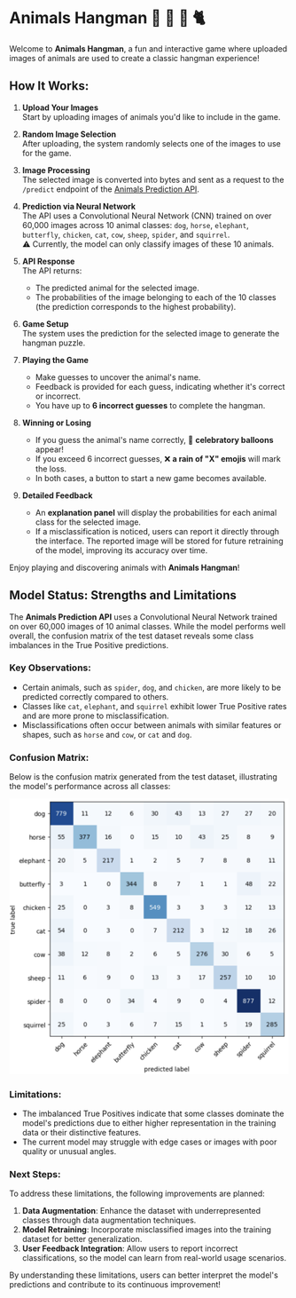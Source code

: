 # Animals Hangman 🐘 🐶 🐓 🐈

Welcome to **Animals Hangman**, a fun and interactive game where uploaded images of animals are used to create a classic
hangman experience!

## How It Works:

1. **Upload Your Images**  
   Start by uploading images of animals you'd like to include in the game.

2. **Random Image Selection**  
   After uploading, the system randomly selects one of the images to use for the game.

3. **Image Processing**  
   The selected image is converted into bytes and sent as a request to the `/predict` endpoint of
   the [Animals Prediction API](https://animals-prediction-api.onrender.com/docs).

4. **Prediction via Neural Network**  
   The API uses a Convolutional Neural Network (CNN) trained on over 60,000 images across 10 animal
   classes: `dog`, `horse`, `elephant`, `butterfly`, `chicken`, `cat`, `cow`, `sheep`, `spider`, and `squirrel`.  
   ⚠️ Currently, the model can only classify images of these 10 animals.

5. **API Response**  
   The API returns:
    - The predicted animal for the selected image.
    - The probabilities of the image belonging to each of the 10 classes (the prediction corresponds to the highest
      probability).

6. **Game Setup**  
   The system uses the prediction for the selected image to generate the hangman puzzle.

7. **Playing the Game**
    - Make guesses to uncover the animal's name.
    - Feedback is provided for each guess, indicating whether it's correct or incorrect.
    - You have up to **6 incorrect guesses** to complete the hangman.

8. **Winning or Losing**
    - If you guess the animal's name correctly, 🎈 **celebratory balloons** appear!
    - If you exceed 6 incorrect guesses, ❌ **a rain of "X" emojis** will mark the loss.
    - In both cases, a button to start a new game becomes available.

9. **Detailed Feedback**
    - An **explanation panel** will display the probabilities for each animal class for the selected image.
    - If a misclassification is noticed, users can report it directly through the interface. The reported image will be
      stored for future retraining of the model, improving its accuracy over time.

Enjoy playing and discovering animals with **Animals Hangman**!

## Model Status: Strengths and Limitations

The **Animals Prediction API** uses a Convolutional Neural Network trained on over 60,000 images of 10 animal classes.
While the model performs well overall, the confusion matrix of the test dataset reveals some class imbalances in the
True Positive predictions.

### Key Observations:

- Certain animals, such as `spider`, `dog`, and `chicken`, are more likely to be predicted correctly compared to others.
- Classes like `cat`, `elephant`, and `squirrel` exhibit lower True Positive rates and are more prone to
  misclassification.
- Misclassifications often occur between animals with similar features or shapes, such as `horse` and `cow`, or `cat`
  and `dog`.

### Confusion Matrix:

Below is the confusion matrix generated from the test dataset, illustrating the model's performance across all classes:

![Confusion Matrix](./assets/animals-cnn-confusion-matrix.png)

### Limitations:

- The imbalanced True Positives indicate that some classes dominate the model's predictions due to either higher
  representation in the training data or their distinctive features.
- The current model may struggle with edge cases or images with poor quality or unusual angles.

### Next Steps:

To address these limitations, the following improvements are planned:

1. **Data Augmentation**: Enhance the dataset with underrepresented classes through data augmentation techniques.
2. **Model Retraining**: Incorporate misclassified images into the training dataset for better generalization.
3. **User Feedback Integration**: Allow users to report incorrect classifications, so the model can learn from
   real-world usage scenarios.

By understanding these limitations, users can better interpret the model's predictions and contribute to its continuous
improvement!
